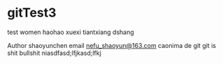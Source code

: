 # gitTest3
test
women haohao xuexi tiantxiang dshang 

Author shaoyunchen
email nefu_shaoyun@163.com
caonima de git 
git is shit
bullshit
niasdfasd;lfjkasd;lfkj

